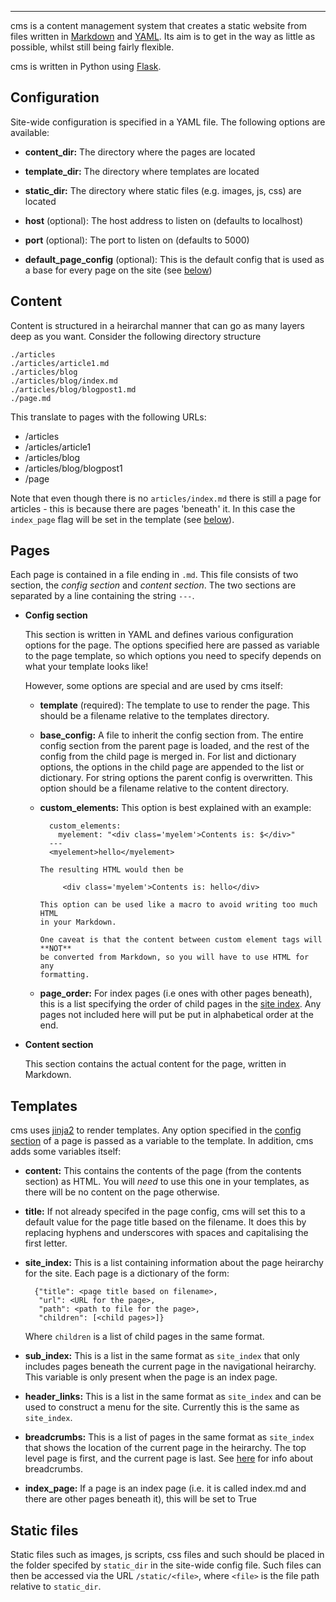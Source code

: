 
---
cms is a content management system that creates a static website from files
written in [Markdown](https://daringfireball.net/projects/markdown/) and
[YAML](http://yaml.org). Its aim is to get in the way as little as possible,
whilst still being fairly flexible.

cms is written in Python using [Flask](http://flask.pocoo.org/).

## Configuration
Site-wide configuration is specified in a YAML file. The following options are
available:

* **content_dir:** The directory where the pages are located

* **template_dir:** The directory where templates are located

* **static_dir:** The directory where static files (e.g. images, js, css) are located

* **host** (optional): The host address to listen on (defaults to localhost)

* **port** (optional): The port to listen on (defaults to 5000)

* **default_page_config** (optional): This is the default config that is used as a base
  for every page on the site (see [below](#page-config))

## Content
Content is structured in a heirarchal manner that can go as many layers deep as you
want. Consider the following directory structure

    ./articles
    ./articles/article1.md
    ./articles/blog
    ./articles/blog/index.md
    ./articles/blog/blogpost1.md
    ./page.md

This translate to pages with the following URLs:

* /articles
* /articles/article1
* /articles/blog
* /articles/blog/blogpost1
* /page

Note that even though there is no `articles/index.md` there is still a page for
articles - this is because there are pages 'beneath' it. In this case the
`index_page` flag will be set in the template (see [below](#index-page-option)).

## Pages
Each page is contained in a file ending in `.md`. This file consists of two
section, the *config section* and *content section*. The two sections are
separated by a line containing the string `---`.

* <span id="page-config">**Config section**</span>

    This section is written in YAML and defines various
    configuration options for the page. The options specified here are passed as
    variable to the page template, so which options you need to specify depends
    on what your template looks like!

    However, some options are special and are used by cms itself:

    * **template** (required): The template to use to render the page. This should be a
    filename relative to the templates directory.

    * **base_config:** A file to inherit the config section from. The entire
      config section from the parent page is loaded, and the rest of the config
      from the child page is merged in. For list and dictionary options, the
      options in the child page are appended to the list or dictionary. For
      string options the parent config is overwritten. This option should be a
      filename relative to the content directory.

    * **custom_elements:** This option is best explained with an example:

            custom_elements:
              myelement: "<div class='myelem'>Contents is: $</div>"
            ---
            <myelement>hello</myelement>

          The resulting HTML would then be

               <div class='myelem'>Contents is: hello</div>

          This option can be used like a macro to avoid writing too much HTML
          in your Markdown.

          One caveat is that the content between custom element tags will **NOT**
          be converted from Markdown, so you will have to use HTML for any
          formatting.

    * **page_order:** For index pages (i.e ones with other pages beneath), this
      is a list specifying the order of child pages in the [site index](#site-index).
      Any pages not included here will put be put in alphabetical order at the
      end.

* **Content section**

    This section contains the actual content for the page, written in Markdown.

## Templates

cms uses [jinja2](http://jinja.pocoo.org/docs/dev/) to render templates. Any
option specified in the [config section](#page-config) of a page is passed
as a variable to the template. In addition, cms adds some variables itself:

* **content:** This contains the contents of the page (from the contents
section) as HTML. You will *need* to use this one in your templates, as
there will be no content on the page otherwise.

* **title:** If not already specifed in the page config, cms will set this to a
default value for the page title based on the filename. It does this by replacing
hyphens and underscores with spaces and capitalising the first letter.

* <span id="site-index">**site_index:**</span> This is a list containing information about the page heirarchy
for the site. Each page is a dictionary of the form:

        {"title": <page title based on filename>,
         "url": <URL for the page>,
         "path": <path to file for the page>,
         "children": [<child pages>]}

    Where `children` is a list of child pages in the same format.

* **sub_index:** This is a list in the same format as `site_index` that only
  includes pages beneath the current page in the navigational heirarchy. This
  variable is only present when the page is an index page.

* **header_links:** This is a list in the same format as `site_index` and
can be used to construct a menu for the site. Currently this is the same as
`site_index`.

* **breadcrumbs:** This is a list of pages in the same format as `site_index`
that shows the location of the current page in the heirarchy. The top level page
is first, and the current page is last. See
[here](http://ui-patterns.com/patterns/Breadcrumbs) for info about breadcrumbs.

* <span id="index-page-option">**index_page:**</span> If a page is an index page
(i.e. it is called index.md and there are other pages beneath it), this will be
set to True

## Static files

Static files such as images, js scripts, css files and such should be placed in
the folder specifed by `static_dir` in the site-wide config file. Such files can
then be accessed via the URL `/static/<file>`, where `<file>` is the file path
relative to `static_dir`.
